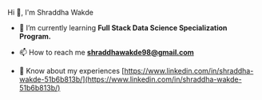 Hi 👋, I'm Shraddha Wakde</h1>
- 🌱 I’m currently learning **Full Stack Data Science Specialization Program.**

- 📫 How to reach me **shraddhawakde98@gmail.com**

- 📄 Know about my experiences [https://www.linkedin.com/in/shraddha-wakde-51b6b813b/](https://www.linkedin.com/in/shraddha-wakde-51b6b813b/)

